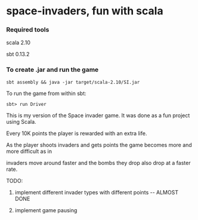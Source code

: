 space-invaders, fun with scala
==============================

<h3>Required tools</h3>

scala 2.10

sbt 0.13.2

<h3>To create .jar and run the game</h3>

```
sbt assembly && java -jar target/scala-2.10/SI.jar
````

To run the game from within sbt:

```
sbt> run Driver
```

This is my version of the Space invader game. It was done as a fun project using Scala.

Every 10K points the player is rewarded with an extra life.

As the player shoots invaders and gets points the game becomes more and more difficult as in

invaders move around faster and the bombs they drop also drop at a faster rate.


TODO:

1) implement different invader types with different points              -- ALMOST DONE

2) implement game pausing

